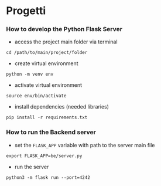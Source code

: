# Progetti


### How to develop the Python Flask Server

- access the project main folder via terminal

```shell
cd /path/to/main/project/folder
```

- create virtual environment

```shell
python -m venv env
```

- activate virtual environment

```shell
source env/bin/activate
```

- install dependencies (needed libraries)

```shell
pip install -r requirements.txt
```

### How to run the Backend server

- set the `FLASK_APP` variable with path to the server main file

```shell
export FLASK_APP=be/server.py
```

- run the server

```shell
python3 -m flask run --port=4242
```
